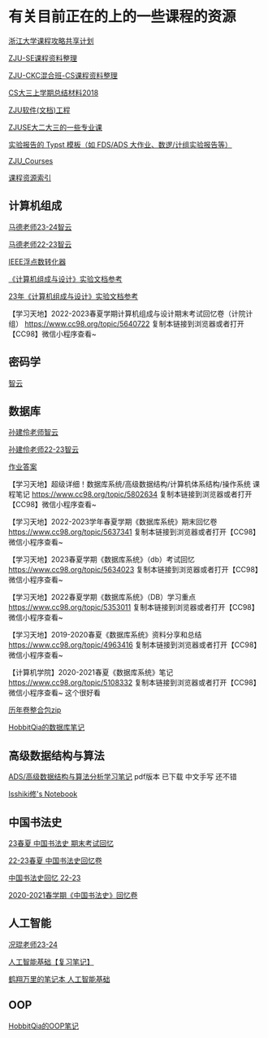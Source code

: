 # 有关目前正在的上的一些课程的资源
[浙江大学课程攻略共享计划](https://qsctech.github.io/zju-icicles/)

[ZJU-SE课程资料整理](https://github.com/Zhang-Each/CourseNoteOfZJUSE)

[ZJU-CKC混合班-CS课程资料整理](https://github.com/zyxNova/ZJU-CKCMix-CS-Course-Material)

[CS大三上学期总结材料2018](https://github.com/yangyueren/course_materials_of_cs)

[ZJU软件(文档)工程](https://github.com/LBruyne/ZJU-SE-CourseMaterial)

[ZJUSE大二大三的一些专业课](https://github.com/YingChengJun/CourseMaterialOfSE?tab=readme-ov-file)

[实验报告的 Typst 模板（如 FDS/ADS 大作业、数逻/计组实验报告等）](https://www.cc98.org/topic/5840106)

[ZJU_Courses](https://github.com/lhxcs/ZJU_Courses)

[课程资源索引](https://www.yuque.com/xianyuxuan/saltfish_shop/course_res_index#cIhfl)


## 计算机组成
[马德老师23-24智云](https://classroom.zju.edu.cn/coursedetail?course_id=58541&tenant_code=112)

[马德老师22-23智云](https://classroom.zju.edu.cn/coursedetail?course_id=49844&tenant_code=112)

[IEEE浮点数转化器](https://tooltt.com/floatconverter/)

[《计算机组成与设计》实验文档参考](https://guahao31.github.io/2024_CO/)

[23年《计算机组成与设计》实验文档参考](https://guahao31.github.io/2023_CO/)

【学习天地】2022-2023春夏学期计算机组成与设计期末考试回忆卷（计院计组） https://www.cc98.org/topic/5640722 复制本链接到浏览器或者打开【CC98】微信小程序查看~


## 密码学
[智云](https://classroom.zju.edu.cn/coursedetail?course_id=58005&tenant_code=112)

## 数据库
[孙建伶老师智云](https://classroom.zju.edu.cn/coursedetail?course_id=58818&tenant_code=112)

[孙建伶老师22-23智云](https://classroom.zju.edu.cn/coursedetail?course_id=47563&tenant_code=112)

[作业答案](https://github.com/noahabe/database_system_concepts_answers)

【学习天地】超级详细！数据库系统/高级数据结构/计算机体系结构/操作系统 课程笔记 https://www.cc98.org/topic/5802634 复制本链接到浏览器或者打开【CC98】微信小程序查看~

【学习天地】2022-2023学年春夏学期《数据库系统》期末回忆卷 https://www.cc98.org/topic/5637341 复制本链接到浏览器或者打开【CC98】微信小程序查看~

【学习天地】2023春夏学期《数据库系统》（db）考试回忆 https://www.cc98.org/topic/5634023 复制本链接到浏览器或者打开【CC98】微信小程序查看~

【学习天地】2022春夏学期《数据库系统》（DB）学习重点 https://www.cc98.org/topic/5353011 复制本链接到浏览器或者打开【CC98】微信小程序查看~

【学习天地】2019-2020春夏《数据库系统》资料分享和总结 https://www.cc98.org/topic/4963416 复制本链接到浏览器或者打开【CC98】微信小程序查看~

【计算机学院】2020-2021春夏《数据库系统》笔记 https://www.cc98.org/topic/5108332 复制本链接到浏览器或者打开【CC98】微信小程序查看~ 这个很好看

[历年卷整合包zip](https://file.cc98.org/v2-upload/blkc1fxo.zip)

[HobbitQia的数据库笔记](https://note.hobbitqia.cc/DB/)

## 高级数据结构与算法
[ADS/高级数据结构与算法分析学习笔记](https://www.cc98.org/topic/5663108) pdf版本 已下载 中文手写 还不错

[Isshiki修's Notebook](https://note.isshikih.top/cour_note/D2CX_AdvancedDataStructure/)

## 中国书法史
[23春夏 中国书法史 期末考试回忆](https://www.cc98.org/topic/5635429)

[22-23春夏 中国书法史回忆卷](https://www.cc98.org/topic/5635422)

[中国书法史回忆 22-23](https://www.cc98.org/topic/5347950)

[2020-2021春学期《中国书法史》回忆卷](https://www.cc98.org/topic/5070891)

## 人工智能
[况琨老师23-24](https://classroom.zju.edu.cn/coursedetail?course_id=59651&tenant_code=112)

[人工智能基础【复习笔记】](https://www.cc98.org/topic/5800988)

[鹤翔万里的笔记本 人工智能基础](https://note.tonycrane.cc/cs/ai/basic/)

## OOP

[HobbitQia的OOP笔记](https://note.hobbitqia.cc/OOP/)